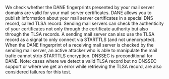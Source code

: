 We check whether the DANE fingerprints presented by your mail server domains are valid for your mail server certificates. DANE allows you to publish information about your mail server certificates in a special DNS record, called TLSA record. Sending mail servers can check the authenticity of your certificates not only through the certificate authority but also through the TLSA records. A sending mail server can also use the TLSA record as a signal to only connect via STARTTLS (and not unencrypted). When the DANE fingerprint of a receiving mail server is checked by the sending mail server, an active attacker who is able to manipulate the mail trafic cannot strip STARTTLS encryption. DNSSEC is preconditional for DANE. Note: cases where we detect a valid TLSA record but no DNSSEC support or where we get an error while retrieving the TLSA record, are also considered failures for this test.
